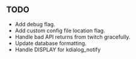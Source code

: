 TODO
----
- Add debug flag.
- Add custom config file location flag.
- Handle bad API returns from twitch gracefully.
- Update database formatting.
- Handle DISPLAY for kdialog_notify
